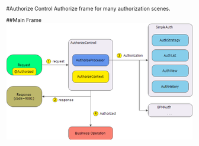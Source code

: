 #Authorize Control
Authorize frame for many authorization scenes.

##Main Frame
![ac-main](ac-main.png)